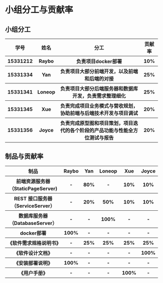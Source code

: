 # 小组分工与贡献率

## 小组分工

<table>
    <thead>
        <tr>
            <th >学号</th>
            <th >姓名</th>
            <th style="text-align: center;">分工</th>
            <th> 贡献率 </th>
        </tr>
    </thead>
    <tbody>
       <tr>
            <th >15331212</th>
            <th>Raybo</th>
            <th>负责项目docker部署</th>
            <th> 10% </th>
       </tr>
            <th >15331334</th>
            <th>Yan</th>
            <th>负责项目大部分前端开发，以及前端和后端的对接</th>
            <th> 25% </th>
        </tr>
        <tr>
            <th >15331341</th>
            <th>Loneop</th>
            <th>负责项目大部分后端服务器和数据库开发，负责需求整理细化</th>
            <th> 25% </th>
        </tr>
        <tr>
            <th >15331345</th>
            <th>Xue</th>
            <th>负责完成项目业务模式与营收规划，协助前端与后端技术开发与项目调试</th>
            <th> 20% </th>
        </tr>
        <tr>
            <th>15331356</th>
            <th>Joyce</th>
            <th>负责完成原型图和项目策划，项目迭代的各个阶段的产品功能与性能全方位测试与报告</th>
            <th> 20% </th>
        </tr>      
    </tbody>
</table>

## 制品与贡献率

<table>
    <thead>
        <tr>
            <th >制品</th>
            <th style="text-align: center;">Raybo</th>
            <th style="text-align: center;">Yan</th>
            <th style="text-align: center;">Loneop</th>
            <th style="text-align: center;">Xue</th>
            <th style="text-align: center;">Joyce</th>
        </tr>
    </thead>
    <tbody>
       <tr>
            <th>前端资源服务器（StaticPageServer)</th>
            <th>-</th>
            <th>80%</th>
            <th>-</th>
            <th>10%</th>
            <th>10%</th>
       </tr>
            <th> REST 接口服务器（ServiceServer） </th>
            <th>-</th>
            <th>20%</th>
            <th>50%</th>
            <th>10%</th>
            <th>10%</th>
        </tr>
        <tr>
            <th>数据库服务器（DatabaseServer）</th>
            <th>-</th>
            <th>-</th>
            <th>100%</th>
            <th>-</th>
            <th>-</th>
        </tr>
        <tr>
            <th>docker部署</th>
            <th>100%</th>
            <th>-</th>
            <th>-</th>
            <th>-</th>
            <th>-</th>
        </tr>
        <tr>
            <th>《软件需求规格说明书》</th>
            <th>-</th>
            <th>25%</th>
            <th>25%</th>
            <th>25%</th>
            <th>25%</th>
        </tr>  
        <tr>
            <th>《软件设计文档》</th>
            <th>-</th>
            <th>-</th>
            <th>-</th>
            <th>-</th>
            <th>100%</th>
        </tr>  
        <tr>
            <th>《安装部署说明》</th>
            <th>100%</th>
            <th>-</th>
            <th>-</th>
            <th>-</th>
            <th>-</th>
        </tr> 
        <tr>
            <th>《用户手册》</th>
            <th>-</th>
            <th>-</th>
            <th>-</th>
            <th>100%</th>
            <th>-</th>
        </tr>      
    </tbody>
</table>
